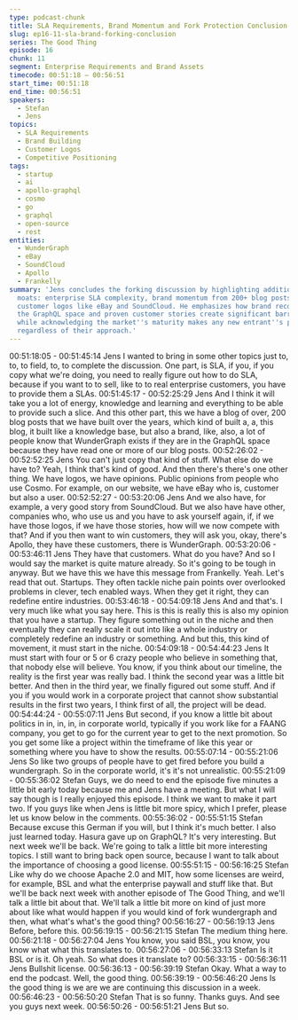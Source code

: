 ```yaml
---
type: podcast-chunk
title: SLA Requirements, Brand Momentum and Fork Protection Conclusion
slug: ep16-11-sla-brand-forking-conclusion
series: The Good Thing
episode: 16
chunk: 11
segment: Enterprise Requirements and Brand Assets
timecode: 00:51:18 – 00:56:51
start_time: 00:51:18
end_time: 00:56:51
speakers:
  - Stefan
  - Jens
topics:
  - SLA Requirements
  - Brand Building
  - Customer Logos
  - Competitive Positioning
tags:
  - startup
  - ai
  - apollo-graphql
  - cosmo
  - go
  - graphql
  - open-source
  - rest
entities:
  - WunderGraph
  - eBay
  - SoundCloud
  - Apollo
  - Frankelly
summary: 'Jens concludes the forking discussion by highlighting additional competitive
  moats: enterprise SLA complexity, brand momentum from 200+ blog posts, and valuable
  customer logos like eBay and SoundCloud. He emphasizes how brand recognition in
  the GraphQL space and proven customer stories create significant barriers for competitors,
  while acknowledging the market''s maturity makes any new entrant''s path challenging
  regardless of their approach.'
---
```


00:51:18:05 - 00:51:45:14
Jens
I wanted to bring in some other topics just to, to, to field, to, to complete the discussion. One
part, is SLA, if you, if you copy what we're doing, you need to really figure out how to do SLA,
because if you want to to sell, like to to real enterprise customers, you have to provide them a
SLAs.
00:51:45:17 - 00:52:25:29
Jens
And I think it will take you a lot of energy, knowledge and learning and everything to be able to
provide such a slice. And this other part, this we have a blog of over, 200 blog posts that we
have built over the years, which kind of built a, a, this blog, it built like a knowledge base, but
also a brand, like, also, a lot of people know that WunderGraph exists if they are in the GraphQL
space because they have read one or more of our blog posts.
00:52:26:02 - 00:52:52:25
Jens
You can't just copy that kind of stuff. What else do we have to? Yeah, I think that's kind of good.
And then there's there's one other thing. We have logos, we have opinions. Public opinions from
people who use Cosmo. For example, on our website, we have eBay who is, customer but also
a user.
00:52:52:27 - 00:53:20:06
Jens
And we also have, for example, a very good story from SoundCloud. But we also have have
other, companies who, who use us and you have to ask yourself again, if, if we have those
logos, if we have those stories, how will we now compete with that? And if you then want to win
customers, they will ask you, okay, there's Apollo, they have these customers, there is
WunderGraph.
00:53:20:06 - 00:53:46:11
Jens
They have that customers. What do you have? And so I would say the market is quite mature
already. So it's going to be tough in anyway. But we have this we have this message from
Frankelly. Yeah. Let's read that out. Startups. They often tackle niche pain points over
overlooked problems in clever, tech enabled ways. When they get it right, they can redefine
entire industries.
00:53:46:18 - 00:54:09:18
Jens
And and that's. I very much like what you say here. This is this is really this is also my opinion
that you have a startup. They figure something out in the niche and then eventually they can
really scale it out into like a whole industry or completely redefine an industry or something. And
but this, this kind of movement, it must start in the niche.
00:54:09:18 - 00:54:44:23
Jens
It must start with four or 5 or 6 crazy people who believe in something that, that nobody else will
believe. You know, if you think about our timeline, the reality is the first year was really bad. I
think the second year was a little bit better. And then in the third year, we finally figured out
some stuff. And if you if you would work in a corporate project that cannot show substantial
results in the first two years, I think first of all, the project will be dead.
00:54:44:24 - 00:55:07:11
Jens
But second, if you know a little bit about politics in in, in, in, in corporate world, typically if you
work like for a FAANG company, you get to go for the current year to get to the next promotion.
So you get some like a project within the timeframe of like this year or something where you
have to show the results.
00:55:07:14 - 00:55:21:06
Jens
So like two groups of people have to get fired before you build a wundergraph. So in the
corporate world, it's it's not unrealistic.
00:55:21:09 - 00:55:36:02
Stefan
Guys, we do need to end the episode five minutes a little bit early today because me and Jens
have a meeting. But what I will say though is I really enjoyed this episode. I think we want to
make it part two. If you guys like when Jens is little bit more spicy, which I prefer, please let us
know below in the comments.
00:55:36:02 - 00:55:51:15
Stefan
Because excuse this German if you will, but I think it's much better. I also just learned today.
Hasura gave up on GraphQL? It's very interesting. But next week we'll be back. We're going to
talk a little bit more interesting topics. I still want to bring back open source, because I want to
talk about the importance of choosing a good license.
00:55:51:15 - 00:56:16:25
Stefan
Like why do we choose Apache 2.0 and MIT, how some licenses are weird, for example, BSL
and what the enterprise paywall and stuff like that. But we'll be back next week with another
episode of The Good Thing, and we'll talk a little bit about that. We'll talk a little bit more on kind
of just more about like what would happen if you would kind of fork wundergraph and then, what
what's what's the good thing?
00:56:16:27 - 00:56:19:13
Jens
Before, before this.
00:56:19:15 - 00:56:21:15
Stefan
The medium thing here.
00:56:21:18 - 00:56:27:04
Jens
You know, you said BSL, you know, you know what what this translates to.
00:56:27:06 - 00:56:33:13
Stefan
Is it BSL or is it. Oh yeah. So what does it translate to?
00:56:33:15 - 00:56:36:11
Jens
Bullshit license.
00:56:36:13 - 00:56:39:19
Stefan
Okay. What a way to end the podcast. Well, the good thing.
00:56:39:19 - 00:56:46:20
Jens
Is the good thing is we are we are continuing this discussion in a week.
00:56:46:23 - 00:56:50:20
Stefan
That is so funny. Thanks guys. And see you guys next week.
00:56:50:26 - 00:56:51:21
Jens
But so.